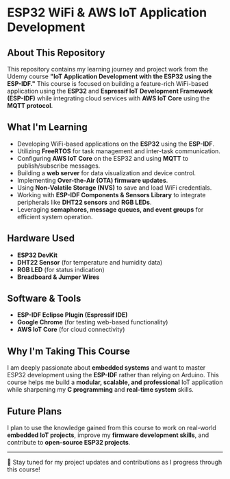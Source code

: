 # ESP32 WiFi & AWS IoT Application Development

## About This Repository
This repository contains my learning journey and project work from the Udemy course **"IoT Application Development with the ESP32 using the ESP-IDF."** This course is focused on building a feature-rich WiFi-based application using the **ESP32** and **Espressif IoT Development Framework (ESP-IDF)** while integrating cloud services with **AWS IoT Core** using the **MQTT protocol**.

## What I'm Learning
- Developing WiFi-based applications on the **ESP32** using the **ESP-IDF**.
- Utilizing **FreeRTOS** for task management and inter-task communication.
- Configuring **AWS IoT Core** on the ESP32 and using **MQTT** to publish/subscribe messages.
- Building a **web server** for data visualization and device control.
- Implementing **Over-the-Air (OTA) firmware updates**.
- Using **Non-Volatile Storage (NVS)** to save and load WiFi credentials.
- Working with **ESP-IDF Components & Sensors Library** to integrate peripherals like **DHT22 sensors** and **RGB LEDs**.
- Leveraging **semaphores, message queues, and event groups** for efficient system operation.

## Hardware Used
- **ESP32 DevKit**
- **DHT22 Sensor** (for temperature and humidity data)
- **RGB LED** (for status indication)
- **Breadboard & Jumper Wires**

## Software & Tools
- **ESP-IDF Eclipse Plugin (Espressif IDE)**
- **Google Chrome** (for testing web-based functionality)
- **AWS IoT Core** (for cloud connectivity)

## Why I'm Taking This Course
I am deeply passionate about **embedded systems** and want to master ESP32 development using the **ESP-IDF** rather than relying on Arduino. This course helps me build a **modular, scalable, and professional** IoT application while sharpening my **C programming** and **real-time system** skills.

## Future Plans
I plan to use the knowledge gained from this course to work on real-world **embedded IoT projects**, improve my **firmware development skills**, and contribute to **open-source ESP32 projects**.

---
🚀 Stay tuned for my project updates and contributions as I progress through this course!
